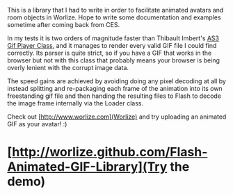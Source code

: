 This is a library that I had to write in order to facilitate animated avatars and room objects in Worlize.  Hope to write some documentation and examples sometime after coming back from CES.

In my tests it is two orders of magnitude faster than Thibault Imbert's [AS3 Gif Player Class](http://www.bytearray.org/?p=95), and it manages to render every valid GIF file I could find correctly.  Its parser is quite strict, so if you have a GIF that works in the browser but not with this class that probably means your browser is being overly lenient with the corrupt image data.

The speed gains are achieved by avoiding doing any pixel decoding at all by instead splitting and re-packaging each frame of the animation into its own freestanding gif file and then handing the resulting files to Flash to decode the image frame internally via the Loader class.

Check out [http://www.worlize.com](Worlize) and try uploading an animated GIF as your avatar!  :)

[http://worlize.github.com/Flash-Animated-GIF-Library](Try the demo)
====================================================================
